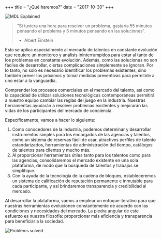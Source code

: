 +++
title = "¿Qué haremos?"
date = "2017-10-30"
+++

![MDL Explained](https://gateway.ipfs.io/ipfs/QmVqUgtsLLuUmLfEJSpejr36LFmSpnGsBLVKVj28tCkege/MDL%20Explained.jpg)

> "Si tuviera una hora para resolver un problema, gastaría 55 minutos pensando el problema y 5 minutos pensando en las soluciones".
> - Albert Einstein

Esto se aplica especialmente al mercado de talentos en constante evolución que requiere un monitoreo y análisis ininterrumpidos para estar al tanto de los problemas en constante evolución. Además, como las soluciones no son fáciles de desarrollar, ciertas complicaciones simplemente se ignoran. Por lo tanto, no solo es necesario identificar los problemas existentes, sino también prever los próximos y tomar medidas preventivas para permitirle a uno estar a la vanguardia.

Comprender los procesos comerciales en el mercado del talento, así como la capacidad de utilizar soluciones tecnológicas contemporáneas permitirá a nuestro equipo cambiar las reglas del juego en la industria. Nuestras herramientas ayudarán a resolver problemas existentes y mejorarán las vidas de los participantes del mercado de conciencia.

Específicamente, vamos a hacer lo siguiente:

1. Como conocedores de la industria, podemos determinar y desarrollar instrumentos simples para los encargados de las agencias y talentos, como un sistema de reservas fácil de usar, atractivos perfiles de talento estandarizados, herramientas de administración del tiempo, catálogos de talentos para clientes y mucho más.
2. Al proporcionar herramientas útiles tanto para los talentos como para las agencias, consolidaremos el mercado existente en una sola plataforma, de modo que la búsqueda de talentos y trabajos se simplifique.
3. Con la ayuda de la tecnología de la cadena de bloques, estableceremos un sistema de calificación de reputación permanente e inmutable para cada participante, y así brindaremos transparencia y credibilidad al mercado.

Al desarrollar la plataforma, vamos a emplear un enfoque iterativo para que nuestras herramientas evolucionen constantemente de acuerdo con las condiciones y necesidades del mercado. La piedra angular de este esfuerzo es nuestra filosofía: proporcionar más eficiencia y transparencia para beneficiar a la sociedad.


![Problems solved](https://gateway.ipfs.io/ipfs/Qmes4y4RJ2LQot6i3sYoc2QDyhxs4RqHEMHVQBEfjs8V5q/Market%20problems%20solved.jpg)
